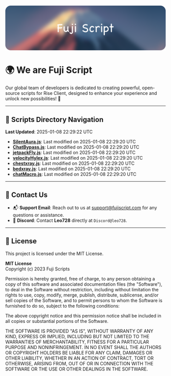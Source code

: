 ![Banner](.github/b.webp)

# 🌍 **We are Fuji Script**

Our global team of developers is dedicated to creating powerful, open-source scripts for Rise Client, designed to enhance your experience and unlock new possibilities! 🌟

---
<!-- SCRIPTS_NAVIGATION_START -->
## 📂 **Scripts Directory Navigation**

**Last Updated**: 2025-01-08 22:29:22 UTC

- **[SilentAura.js](scripts/SilentAura.js)**: Last modified on 2025-01-08 22:29:20 UTC
- **[ChatBypass.js](scripts/ChatBypass.js)**: Last modified on 2025-01-08 22:29:20 UTC
- **[jetpackFly.js](scripts/jetpackFly.js)**: Last modified on 2025-01-08 22:29:20 UTC
- **[velocityHylex.js](scripts/velocityHylex.js)**: Last modified on 2025-01-08 22:29:20 UTC
- **[chestxray.js](scripts/chestxray.js)**: Last modified on 2025-01-08 22:29:20 UTC
- **[bedxray.js](scripts/bedxray.js)**: Last modified on 2025-01-08 22:29:20 UTC
- **[chatMacro.js](scripts/chatMacro.js)**: Last modified on 2025-01-08 22:29:20 UTC

<!-- SCRIPTS_NAVIGATION_END -->

---

## 💬 **Contact Us**  
- 📬 **Support Email**: Reach out to us at [support@fujiscript.com](mailto:support@fujiscript.com) for any questions or assistance.  
- 💬 **Discord**: Contact **Leo728** directly at `Discord@leo728`.

---

## 📜 **License**

This project is licensed under the MIT License.  

**MIT License**  
Copyright (c) 2023 Fuji Scripts  

Permission is hereby granted, free of charge, to any person obtaining a copy of this software and associated documentation files (the "Software"), to deal in the Software without restriction, including without limitation the rights to use, copy, modify, merge, publish, distribute, sublicense, and/or sell copies of the Software, and to permit persons to whom the Software is furnished to do so, subject to the following conditions:  

The above copyright notice and this permission notice shall be included in all copies or substantial portions of the Software.  

THE SOFTWARE IS PROVIDED "AS IS", WITHOUT WARRANTY OF ANY KIND, EXPRESS OR IMPLIED, INCLUDING BUT NOT LIMITED TO THE WARRANTIES OF MERCHANTABILITY, FITNESS FOR A PARTICULAR PURPOSE AND NONINFRINGEMENT. IN NO EVENT SHALL THE AUTHORS OR COPYRIGHT HOLDERS BE LIABLE FOR ANY CLAIM, DAMAGES OR OTHER LIABILITY, WHETHER IN AN ACTION OF CONTRACT, TORT OR OTHERWISE, ARISING FROM, OUT OF OR IN CONNECTION WITH THE SOFTWARE OR THE USE OR OTHER DEALINGS IN THE SOFTWARE.  
